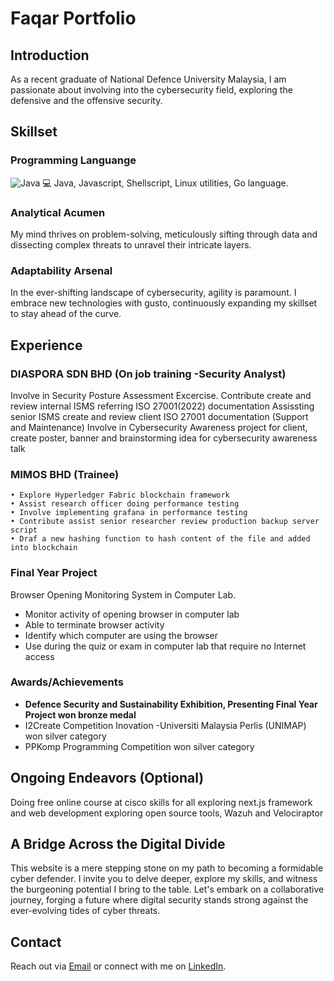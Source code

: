 # Faqar Portfolio

## Introduction
As a recent graduate of National Defence University Malaysia, I am passionate about involving into the cybersecurity field, exploring the defensive and the offensive security.

## Skillset
### Programming Languange
![Java](https://img.shields.io/badge/Java-Intermediate-orange)
:computer: Java, Javascript, Shellscript, Linux utilities, Go language.


### Analytical Acumen
My mind thrives on problem-solving, meticulously sifting through data and dissecting complex threats to unravel their intricate layers.


### Adaptability Arsenal
In the ever-shifting landscape of cybersecurity, agility is paramount. I embrace new technologies with gusto, continuously expanding my skillset to stay ahead of the curve.

## Experience
### DIASPORA SDN BHD (On job training -Security Analyst)
Involve in Security Posture Assessment Excercise.
Contribute create and review internal ISMS referring ISO 27001(2022) documentation
Assissting senior ISMS create and review client ISO 27001 documentation (Support and Maintenance)
Involve in Cybersecurity Awareness project for client, create poster, banner and brainstorming idea for cybersecurity awareness talk

### MIMOS BHD (Trainee)
	• Explore Hyperledger Fabric blockchain framework
	• Assist research officer doing performance testing
	• Involve implementing grafana in performance testing
	• Contribute assist senior researcher review production backup server script
	• Draf a new hashing function to hash content of the file and added into blockchain

### Final Year Project
Browser Opening Monitoring System in Computer Lab.
-   Monitor activity of opening browser in computer lab
-   Able to terminate browser activity
-   Identify which computer are using the browser
-   Use during the quiz or exam in computer lab that require no Internet access


### Awards/Achievements
-   **Defence Security and Sustainability Exhibition, Presenting Final Year Project won bronze medal**
-   I2Create Competition Inovation -Universiti Malaysia Perlis (UNIMAP) won silver category
-   PPKomp Programming Competition won silver category

## Ongoing Endeavors (Optional)
Doing free online course at cisco skills for all
exploring next.js framework and web development
exploring open source tools, Wazuh and Velociraptor

## A Bridge Across the Digital Divide
This website is a mere stepping stone on my path to becoming a formidable cyber defender. I invite you to delve deeper, explore my skills, and witness the burgeoning potential I bring to the table. Let's embark on a collaborative journey, forging a future where digital security stands strong against the ever-evolving tides of cyber threats.

## Contact
Reach out via [Email](mailto:MZULFA1212@gmail.com) or connect with me on [LinkedIn](https://www.linkedin.com/in/mzulfaqar/).

